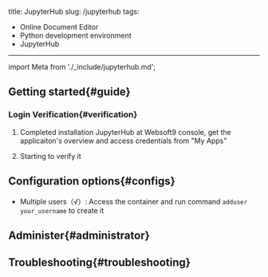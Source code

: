 title: JupyterHub
slug: /jupyterhub
tags:
  - Online Document Editor 
  - Python development environment
  - JupyterHub
---

import Meta from './_include/jupyterhub.md';

<Meta name="meta" />

## Getting started{#guide}

### Login Verification{#verification}

1. Completed installation JupyterHub at Websoft9 console, get the applicaiton's overview and access credentials from "My Apps"  

2. Starting to verify it

## Configuration options{#configs}

- Multiple users（√）: Access the container and run command `adduser your_username` to create it

## Administer{#administrator}

## Troubleshooting{#troubleshooting}
